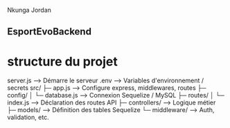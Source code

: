 Nkunga Jordan

## EsportEvoBackend

# structure du projet

server.js --> Démarre le serveur
.env --> Variables d'environnement / secrets
src/
├─ app.js --> Configure express, middlewares, routes
├─ config/
│ └─ database.js --> Connexion Sequelize / MySQL
├─ routes/
│ └─ index.js --> Déclaration des routes API
├─ controllers/ --> Logique métier
├─ models/ --> Définition des tables Sequelize
└─ middleware/ --> Auth, validation, etc.
